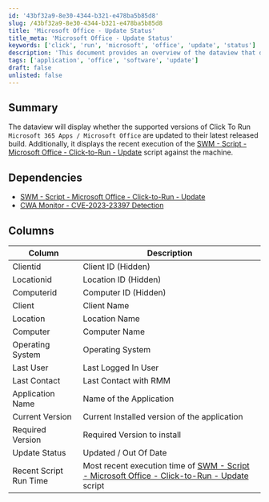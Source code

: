 ```yaml
---
id: '43bf32a9-8e30-4344-b321-e478ba5b85d8'
slug: /43bf32a9-8e30-4344-b321-e478ba5b85d8
title: 'Microsoft Office - Update Status'
title_meta: 'Microsoft Office - Update Status'
keywords: ['click', 'run', 'microsoft', 'office', 'update', 'status']
description: 'This document provides an overview of the dataview that displays the update status of supported versions of Click To Run Microsoft 365 Apps. It includes information on the recent execution of the update script and the current application versions installed on various machines.'
tags: ['application', 'office', 'software', 'update']
draft: false
unlisted: false
---
```


## Summary

The dataview will display whether the supported versions of Click To Run `Microsoft 365 Apps / Microsoft Office` are updated to their latest released build. Additionally, it displays the recent execution of the [SWM - Script - Microsoft Office - Click-to-Run - Update](/docs/8086f53d-c2db-40df-aa54-ea8590800fd3) script against the machine.

## Dependencies

- [SWM - Script - Microsoft Office - Click-to-Run - Update](/docs/8086f53d-c2db-40df-aa54-ea8590800fd3)  
- [CWA Monitor - CVE-2023-23397 Detection](/docs/03085c80-db6b-4111-a5d7-fc6adca44901)  

## Columns

| Column                | Description                                             |
|----------------------|---------------------------------------------------------|
| Clientid             | Client ID (Hidden)                                     |
| Locationid           | Location ID (Hidden)                                   |
| Computerid           | Computer ID (Hidden)                                   |
| Client               | Client Name                                            |
| Location             | Location Name                                          |
| Computer             | Computer Name                                          |
| Operating System     | Operating System                                       |
| Last User            | Last Logged In User                                    |
| Last Contact         | Last Contact with RMM                                  |
| Application Name     | Name of the Application                                 |
| Current Version      | Current Installed version of the application           |
| Required Version     | Required Version to install                             |
| Update Status        | Updated / Out Of Date                                  |
| Recent Script Run Time| Most recent execution time of [SWM - Script - Microsoft Office - Click-to-Run - Update](/docs/8086f53d-c2db-40df-aa54-ea8590800fd3) script |
